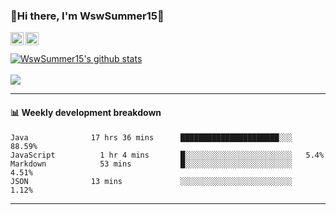 ### 🌈Hi there, I'm WswSummer15🌈

<a href="https://twitter.com/WenSummer15">
  <img align="left" alt="WswSummer15 | Twitter" width="21px" src="https://raw.githubusercontent.com/WswSummer15/WswSummer15/master/assets/twitter.svg" />
</a>

<a href="https://t.me/Songwen">
  <img align="left" alt="WswSummer15 | Telegram" width="21px" src="https://raw.githubusercontent.com/WswSummer15/WswSummer15/master/assets/telegram.svg" />
</a>

<br/>
<br/>

<a href="https://github.com/WswSummer15/WswSummer15">
  <img align="center" src="https://github-readme-stats.vercel.app/api?username=WswSummer15&show_icons=true&include_all_commits=true&theme=radical&&count_private=true" alt="WswSummer15's github stats" />
</a>

<br/>
<br/>

<a href="https://github.com/WswSummer15/WswSummer15">
  <img align="center" src="https://github-readme-stats.vercel.app/api/top-langs/?username=WswSummer15&layout=compact&theme=radical" />
</a>

---

#### :bar_chart: Weekly development breakdown

<!--START_SECTION:waka-->
```text
Java              17 hrs 36 mins      ██████████████████████░░░   88.59% 
JavaScript          1 hr 4 mins       █░░░░░░░░░░░░░░░░░░░░░░░░   5.4% 
Markdown            53 mins           █░░░░░░░░░░░░░░░░░░░░░░░░   4.51% 
JSON              13 mins             ░░░░░░░░░░░░░░░░░░░░░░░░░   1.12% 
```
<!--END_SECTION:waka-->

---

